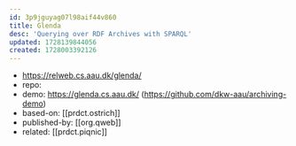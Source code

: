 ```yaml
---
id: 3p9jguyag07l98aif44v860
title: Glenda
desc: 'Querying over RDF Archives with SPARQL'
updated: 1728139844056
created: 1728003392126
---
```


- https://relweb.cs.aau.dk/glenda/
- repo: 
- demo: https://glenda.cs.aau.dk/ (https://github.com/dkw-aau/archiving-demo)
- based-on: [[prdct.ostrich]]
- published-by: [[org.qweb]]
- related: [[prdct.piqnic]]